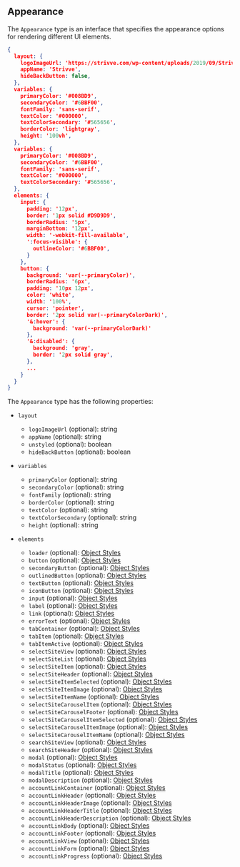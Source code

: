 ## Appearance

The `Appearance` type is an interface that specifies the appearance options for rendering different UI elements.

```json
{
  layout: {
    logoImageUrl: 'https://strivve.com/wp-content/uploads/2019/09/StrivveLogoLG.png',
    appName: 'Strivve',
    hideBackButton: false,
  },
  variables: {
    primaryColor: '#008BD9',
    secondaryColor: '#6BBF00',
    fontFamily: 'sans-serif',
    textColor: '#000000',
    textColorSecondary: '#565656',
    borderColor: 'lightgray',
    height: '100vh',
  },
  variables: {
    primaryColor: '#008BD9',
    secondaryColor: '#6BBF00',
    fontFamily: 'sans-serif',
    textColor: '#000000',
    textColorSecondary: '#565656',
  },
  elements: {
    input: {
      padding: '12px',
      border: '1px solid #D9D9D9',
      borderRadius: '5px',
      marginBottom: '12px',
      width: '-webkit-fill-available',
      ':focus-visible': {
        outlineColor: '#6BBF00',
      }
    },
    button: {
      background: 'var(--primaryColor)',
      borderRadius: '6px',
      padding: '10px 12px',
      color: 'white',
      width: '100%',
      cursor: 'pointer',
      border: '2px solid var(--primaryColorDark)',
      '&:hover': {
        background: 'var(--primaryColorDark)'
      },
      '&:disabled': {
        background: 'gray',
        border: '2px solid gray',
      },
      ...
    }
  }
}
```

The `Appearance` type has the following properties:

- `layout`

  - `logoImageUrl` (optional): string
  - `appName` (optional): string
  - `unstyled` (optional): boolean
  - `hideBackButton` (optional): boolean

- `variables`

  - `primaryColor` (optional): string
  - `secondaryColor` (optional): string
  - `fontFamily` (optional): string
  - `borderColor` (optional): string
  - `textColor` (optional): string
  - `textColorSecondary` (optional): string
  - `height` (optional): string

- `elements`
  - `loader` (optional): [Object Styles](https://emotion.sh/docs/object-styles)
  - `button` (optional): [Object Styles](https://emotion.sh/docs/object-styles)
  - `secondaryButton` (optional): [Object Styles](https://emotion.sh/docs/object-styles)
  - `outlinedButton` (optional): [Object Styles](https://emotion.sh/docs/object-styles)
  - `textButton` (optional): [Object Styles](https://emotion.sh/docs/object-styles)
  - `iconButton` (optional): [Object Styles](https://emotion.sh/docs/object-styles)
  - `input` (optional): [Object Styles](https://emotion.sh/docs/object-styles)
  - `label` (optional): [Object Styles](https://emotion.sh/docs/object-styles)
  - `link` (optional): [Object Styles](https://emotion.sh/docs/object-styles)
  - `errorText` (optional): [Object Styles](https://emotion.sh/docs/object-styles)
  - `tabContainer` (optional): [Object Styles](https://emotion.sh/docs/object-styles)
  - `tabItem` (optional): [Object Styles](https://emotion.sh/docs/object-styles)
  - `tabItemActive` (optional): [Object Styles](https://emotion.sh/docs/object-styles)
  - `selectSiteView` (optional): [Object Styles](https://emotion.sh/docs/object-styles)
  - `selectSiteList` (optional): [Object Styles](https://emotion.sh/docs/object-styles)
  - `selectSiteItem` (optional): [Object Styles](https://emotion.sh/docs/object-styles)
  - `selectSiteHeader` (optional): [Object Styles](https://emotion.sh/docs/object-styles)
  - `selectSiteItemSelected` (optional): [Object Styles](https://emotion.sh/docs/object-styles)
  - `selectSiteItemImage` (optional): [Object Styles](https://emotion.sh/docs/object-styles)
  - `selectSiteItemName` (optional): [Object Styles](https://emotion.sh/docs/object-styles)
  - `selectSiteCarouselItem` (optional): [Object Styles](https://emotion.sh/docs/object-styles)
  - `selectSiteCarouselFooter` (optional): [Object Styles](https://emotion.sh/docs/object-styles)
  - `selectSiteCarouselItemSelected` (optional): [Object Styles](https://emotion.sh/docs/object-styles)
  - `selectSiteCarouselItemImage` (optional): [Object Styles](https://emotion.sh/docs/object-styles)
  - `selectSiteCarouselItemName` (optional): [Object Styles](https://emotion.sh/docs/object-styles)
  - `searchSiteView` (optional): [Object Styles](https://emotion.sh/docs/object-styles)
  - `searchSiteHeader` (optional): [Object Styles](https://emotion.sh/docs/object-styles)
  - `modal` (optional): [Object Styles](https://emotion.sh/docs/object-styles)
  - `modalStatus` (optional): [Object Styles](https://emotion.sh/docs/object-styles)
  - `modalTitle` (optional): [Object Styles](https://emotion.sh/docs/object-styles)
  - `modalDescription` (optional): [Object Styles](https://emotion.sh/docs/object-styles)
  - `accountLinkContainer` (optional): [Object Styles](https://emotion.sh/docs/object-styles)
  - `accountLinkHeader` (optional): [Object Styles](https://emotion.sh/docs/object-styles)
  - `accountLinkHeaderImage` (optional): [Object Styles](https://emotion.sh/docs/object-styles)
  - `accountLinkHeaderTitle` (optional): [Object Styles](https://emotion.sh/docs/object-styles)
  - `accountLinkHeaderDescription` (optional): [Object Styles](https://emotion.sh/docs/object-styles)
  - `accountLinkBody` (optional): [Object Styles](https://emotion.sh/docs/object-styles)
  - `accountLinkFooter` (optional): [Object Styles](https://emotion.sh/docs/object-styles)
  - `accountLinkView` (optional): [Object Styles](https://emotion.sh/docs/object-styles)
  - `accountLinkForm` (optional): [Object Styles](https://emotion.sh/docs/object-styles)
  - `accountLinkProgress` (optional): [Object Styles](https://emotion.sh/docs/object-styles)
